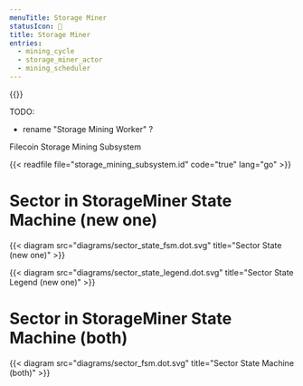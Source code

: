 ```yaml
---
menuTitle: Storage Miner
statusIcon: 🔁
title: Storage Miner
entries:
  - mining_cycle
  - storage_miner_actor
  - mining_scheduler
---
```


{{<label storage_mining_subsystem>}}

TODO:

- rename "Storage Mining Worker" ?

Filecoin Storage Mining Subsystem

{{< readfile file="storage_mining_subsystem.id" code="true" lang="go" >}}

# Sector in StorageMiner State Machine (new one)

{{< diagram src="diagrams/sector_state_fsm.dot.svg" title="Sector State (new one)" >}}

{{< diagram src="diagrams/sector_state_legend.dot.svg" title="Sector State Legend (new one)" >}}

# Sector in StorageMiner State Machine (both)

{{< diagram src="diagrams/sector_fsm.dot.svg" title="Sector State Machine (both)" >}}


